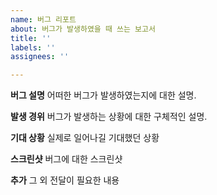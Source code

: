 ```yaml
---
name: 버그 리포트
about: 버그가 발생하였을 때 쓰는 보고서
title: ''
labels: ''
assignees: ''

---
```


**버그 설명**
어떠한 버그가 발생하였는지에 대한 설명.

**발생 경위**
버그가 발생하는 상황에 대한 구체적인 설명.

**기대 상황**
실제로 일어나길 기대했던 상황

**스크린샷**
버그에 대한 스크린샷

**추가**
그 외 전달이 필요한 내용
